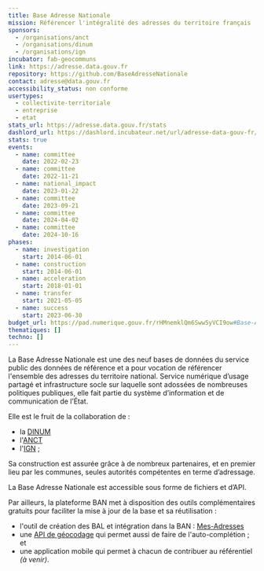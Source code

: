 ```yaml
---
title: Base Adresse Nationale
mission: Référencer l'intégralité des adresses du territoire français
sponsors:
  - /organisations/anct
  - /organisations/dinum
  - /organisations/ign
incubator: fab-geocommuns
link: https://adresse.data.gouv.fr
repository: https://github.com/BaseAdresseNationale
contact: adresse@data.gouv.fr
accessibility_status: non conforme
usertypes:
  - collectivite-territoriale
  - entreprise
  - etat
stats_url: https://adresse.data.gouv.fr/stats
dashlord_url: https://dashlord.incubateur.net/url/adresse-data-gouv-fr/
stats: true
events:
  - name: committee
    date: 2022-02-23
  - name: committee
    date: 2022-11-21
  - name: national_impact
    date: 2023-01-22
  - name: committee
    date: 2023-09-21
  - name: committee
    date: 2024-04-02
  - name: committee
    date: 2024-10-16
phases:
  - name: investigation
    start: 2014-06-01
  - name: construction
    start: 2014-06-01
  - name: acceleration
    start: 2018-01-01
  - name: transfer
    start: 2021-05-05
  - name: success
    start: 2023-06-30
budget_url: https://pad.numerique.gouv.fr/rHMnemklQm6Sww5yVCI9ow#Base-Adresse-Nationale
thematiques: []
techno: []
---
```

La Base Adresse Nationale est une des neuf bases de données du service public des données de référence et a pour vocation de référencer l'ensemble des adresses du territoire national. Service numérique d’usage partagé et infrastructure socle sur laquelle sont adossées de nombreuses politiques publiques, elle fait partie du système d’information et de communication de l’État.

Elle est le fruit de la collaboration de :

- la [DINUM](https://www.numerique.gouv.fr/)
- l'[ANCT](https://agence-cohesion-territoires.gouv.fr/)
- l'[IGN](http://www.ign.fr/) ;


Sa construction est assurée grâce à de nombreux partenaires, et en premier lieu par les communes, seules autorités compétentes en terme d’adressage.

La Base Adresse Nationale est accessible sous forme de fichiers et d’API.

Par ailleurs, la plateforme BAN met à disposition des outils complémentaires gratuits pour faciliter la mise à jour de la base et sa réutilisation :

- l'outil de création des BAL et intégration  dans la BAN : [Mes-Adresses](https://mes-adresses.data.gouv.fr/)
- une [API de géocodage](https://api.gouv.fr/api/base-adresse-nationale.html) qui permet aussi de faire de l'auto-complétion ; et
- une application mobile qui permet à chacun de contribuer au référentiel _(à venir)_.
